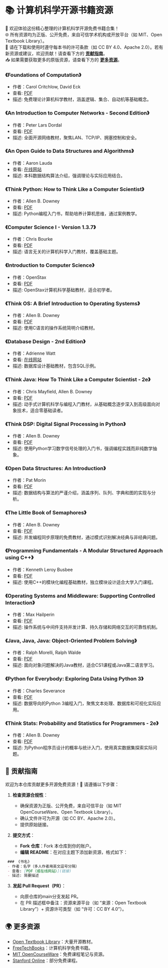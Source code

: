 # 📚 计算机科学开源书籍资源

🎉 欢迎体验这份精心整理的计算机科学开源免费书籍合集！   
🌐 所有资源均为正版、公开免费，来自可信学术机构或开放平台（如 MIT、Open Textbook Library）。  
🚀 请在下载和使用时遵守每本书的许可条款（如 CC BY 4.0、Apache 2.0）。若有新资源或建议，欢迎贡献！请查看下方的 **[贡献指南](#-贡献指南)**。  
📥 如果需要获取更多的原版资源，请查看下方的 **[更多资源](#-更多资源)**。

### 《Foundations of Computation》
- 作者：Carol Critchlow, David Eck
- 查看: [PDF](https://math.hws.edu/FoundationsOfComputation/FoundationsOfComputation_2.3.2_6x9.pdf)
- 描述: 免费理论计算机科学教材，涵盖逻辑、集合、自动机等基础概念。

### 《An Introduction to Computer Networks - Second Edition》
- 作者：Peter Lars Dordal
- 查看: [PDF](https://intronetworks.cs.luc.edu/current2/ComputerNetworks.pdf)
- 描述: 全面开源网络教材，聚焦LAN、TCP/IP、拥塞控制和安全。

### 《An Open Guide to Data Structures and Algorithms》
- 作者：Aaron Lauda
- 查看: [在线网站](https://pressbooks.palni.org/anopenguidetodatastructuresandalgorithms/chapter/chapter-1/)
- 描述: 本科数据结构算法介绍，强调理论与实际应用结合。

### 《Think Python: How to Think Like a Computer Scientist》
- 作者：Allen B. Downey
- 查看: [PDF](https://greenteapress.com/thinkpython2/thinkpython2.pdf)
- 描述: Python编程入门书，帮助培养计算机思维，通过案例教学。

### 《Computer Science I - Version 1.3.7》
- 作者：Chris Bourke
- 查看: [PDF](https://cse.unl.edu/~cbourke/ComputerScienceOne.pdf)
- 描述: 语言无关的计算机科学入门教材，覆盖基础主题。

### 《Introduction to Computer Science》
- 作者：OpenStax
- 查看: [PDF](https://assets.openstax.org/oscms-prodcms/media/documents/Introduction_To_Computer_Science_-_WEB.pdf)
- 描述: OpenStax计算机科学基础教材，适合初学者。

### 《Think OS: A Brief Introduction to Operating Systems》
- 作者：Allen B. Downey
- 查看: [PDF](https://greenteapress.com/thinkos/thinkos.pdf)
- 描述: 使用C语言的操作系统简明介绍教材。

### 《Database Design - 2nd Edition》
- 作者：Adrienne Watt
- 查看: [在线网站](https://opentextbc.ca/dbdesign01/back-matter/appendix-a-university-registration-data-model-example/)
- 描述: 数据库设计基础教材，包含SQL示例。

### 《Think Java: How To Think Like a Computer Scientist - 2e》
   - 作者：Chris Mayfield, Allen B. Downey
   - 查看: [PDF](https://greenteapress.com/thinkjava7/thinkjava2.pdf)
   - 描述: 动手式计算机科学与编程入门教材，从基础概念逐步深入到高级面向对象技术，适合零基础读者。

### 《Think DSP: Digital Signal Processing in Python》
   - 作者：Allen B. Downey
   - 查看: [PDF](https://greenteapress.com/thinkdsp/thinkdsp.pdf)
   - 描述: 使用Python学习数字信号处理的入门书，强调编程实践而非纯数学抽象。

### 《Open Data Structures: An Introduction》
   - 作者：Pat Morin
   - 查看: [PDF](https://www.aupress.ca/app/uploads/120226_99Z_Morin_2013-Open_Data_Structures.pdf)
   - 描述: 数据结构与算法的严谨介绍，涵盖序列、队列、字典和图的实现与分析。

### 《The Little Book of Semaphores》
   - 作者：Allen B. Downey
   - 查看: [PDF](https://greenteapress.com/semaphores/LittleBookOfSemaphores.pdf)
   - 描述: 并发编程同步原理的免费教材，通过模式识别解决经典与非经典问题。

### 《Programming Fundamentals - A Modular Structured Approach using C++》
   - 作者：Kenneth Leroy Busbee
   - 查看: [PDF](https://openlibrary-repo.ecampusontario.ca/jspui/bitstream/123456789/692/3/Programming-Fundamentals-1570222270.pdf)
   - 描述: 使用C++的模块化编程基础教材，独立模块设计适合大学入门课程。

### 《Operating Systems and Middleware: Supporting Controlled Interaction》
   - 作者：Max Hailperin
   - 查看: [PDF](https://www.cs.utexas.edu/~ans/classes/cs439/osm-rev1.3.1.pdf)
   - 描述: 操作系统与中间件支持并发计算、持久存储和网络交互的可靠性机制。

### 《Java, Java, Java: Object-Oriented Problem Solving》
   - 作者：Ralph Morelli, Ralph Walde
   - 查看: [PDF](https://www.cs.trincoll.edu/~ram/jjj/jjj-os-20170625.pdf)
   - 描述: 面向对象问题解决的Java教材，适合CS1课程或Java第二语言学习。

### 《Python for Everybody: Exploring Data Using Python 3》
   - 作者：Charles Severance
   - 查看: [PDF](https://do1.dr-chuck.com/pythonlearn/EN_us/pythonlearn.pdf)
   - 描述: 数据导向的Python 3编程入门，聚焦文本处理、数据库和可视化实际应用。

### 《Think Stats: Probability and Statistics for Programmers - 2e》
   - 作者：Allen B. Downey
   - 查看: [PDF](https://greenteapress.com/thinkstats2/thinkstats2.pdf)
   - 描述: 为Python程序员设计的概率与统计入门，使用真实数据集探索实际问题。

## 🤝 贡献指南

欢迎为本仓库贡献更多开源免费资源！🙌 请遵循以下步骤：

1. **检查资源合规性**：
   - 确保资源为正版、公开免费，来自可信平台（如 MIT OpenCourseWare、Open Textbook Library）。
   - 确认文件许可为开源（如 CC BY、Apache 2.0）。
   - 提供原始链接。

2. **提交方式**：
   - **Fork 仓库**：Fork 本仓库到你的账户。
   - **编辑 README**：在对应主题下添加新资源，格式如下：
  ```markdown
   ### 《书名》
   - 作者：名字（多人作者用英文逗号分隔）
   - 查看: [PDF（或在线网站）](链接)
   - 描述: 简要描述
```
3. **发起 Pull Request（PR）**：
   
   - 向原仓库的main分支发起 PR。
   - 在 PR 描述框中备注：资源来源平台（如 “来源：Open Textbook Library”）+ 资源许可类型（如 “许可：CC BY 4.0”）。

## 🌍 更多资源

- [Open Textbook Library](https://open.umn.edu/opentextbooks)：大量开源教材。
- [FreeTechBooks](https://www.freetechbooks.com)：计算机科学免费书籍。
- [MIT OpenCourseWare](https://ocw.mit.edu)：免费课程笔记与资源。
- [Stanford Online](https://online.stanford.edu)：部分免费课程。
